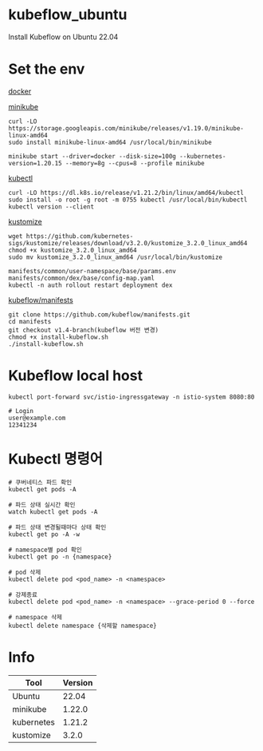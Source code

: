 # kubeflow_ubuntu

Install Kubeflow on Ubuntu 22.04

# Set the env

[docker](https://docs.docker.com/desktop/install/ubuntu/)

[minikube](https://github.com/kubernetes/minikube/releases/tag/v1.22.0)

```
curl -LO https://storage.googleapis.com/minikube/releases/v1.19.0/minikube-linux-amd64
sudo install minikube-linux-amd64 /usr/local/bin/minikube

minikube start --driver=docker --disk-size=100g --kubernetes-version=1.20.15 --memory=8g --cpus=8 --profile minikube
```

[kubectl](https://kubernetes.io/ko/docs/tasks/tools/install-kubectl-linux/)

```
curl -LO https://dl.k8s.io/release/v1.21.2/bin/linux/amd64/kubectl
sudo install -o root -g root -m 0755 kubectl /usr/local/bin/kubectl
kubectl version --client
```

[kustomize](https://kubectl.docs.kubernetes.io/guides/introduction/kustomize/)

```
wget https://github.com/kubernetes-sigs/kustomize/releases/download/v3.2.0/kustomize_3.2.0_linux_amd64
chmod +x kustomize_3.2.0_linux_amd64
sudo mv kustomize_3.2.0_linux_amd64 /usr/local/bin/kustomize
```

```
manifests/common/user-namespace/base/params.env
manifests/common/dex/base/config-map.yaml
kubectl -n auth rollout restart deployment dex 
```

[kubeflow/manifests](https://github.com/kubeflow/manifests)

```
git clone https://github.com/kubeflow/manifests.git
cd manifests
git checkout v1.4-branch(kubeflow 버전 변경)
chmod +x install-kubeflow.sh
./install-kubeflow.sh
```

# Kubeflow local host

```
kubectl port-forward svc/istio-ingressgateway -n istio-system 8080:80

# Login
user@example.com
12341234
```

# Kubectl 명령어

```
# 쿠버네티스 파드 확인
kubectl get pods -A

# 파드 상태 실시간 확인
watch kubectl get pods -A 

# 파드 상태 변경될때마다 상태 확인
kubectl get po -A -w

# namespace별 pod 확인
kubectl get po -n {namespace}

# pod 삭제
kubectl delete pod <pod_name> -n <namespace>

# 강제종료
kubectl delete pod <pod_name> -n <namespace> --grace-period 0 --force

# namespace 삭제
kubectl delete namespace {삭제할 namespace}
```

# Info

|Tool|Version|
|----------|------|
|Ubuntu|22.04|
|minikube|1.22.0|
|kubernetes|1.21.2|
|kustomize|3.2.0|
